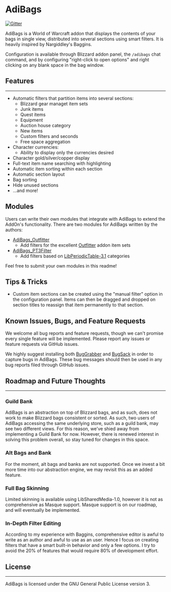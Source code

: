 # AdiBags 

[![Gitter](https://badges.gitter.im/AdiAddons/AdiBags.svg)](https://gitter.im/AdiAddons/AdiBags?utm_source=badge&utm_medium=badge&utm_campaign=pr-badge)

AdiBags is a World of Warcraft addon that displays the contents of your bags in single view, distributed into several sections using smart filters. It is heavily inspired by Nargiddley's Baggins.

Configuration is available through Blizzard addon panel, the `/adibags` chat command, and by configuring "right-click to open options" and right clicking on any blank space in the bag window.

## Features
---

* Automatic filters that partition items into several sections:
  * Blizzard gear managet item sets
  * Junk items
  * Quest items
  * Equipment
  * Auction house category
  * New items
  * Custom filters and seconds
  * Free space aggregation
* Character currencies:
  * Ability to display only the currencies desired
* Character gold/silver/copper display
* Full-text item name searching with highlighting
* Automatic item sorting within each section
* Automatic section layout
* Bag sorting
* Hide unused sections
* ...and more!

## Modules

Users can write their own modules that integrate with AdiBags to extend the AddOn's functionality. There are two modules for AdiBags written by the authors:
* [AdiBags_Outfitter](https://www.curseforge.com/wow/addons/adibags_outfitter)
  * Add filters for the excellent [Outfitter](https://www.curseforge.com/wow/addons/outfitter) addon item sets
* [AdiBags_PT3Filter](https://www.curseforge.com/wow/addons/adibags-pt3filter)
  * Add filters based on [LibPeriodicTable-3.1](https://www.curseforge.com/wow/addons/libperiodictable-3-1) categories

 Feel free to submit your own modules in this readme!

## Tips & Tricks

* Custom item sections can be created using the "manual filter" option in the configuration panel. Items can then be dragged and dropped on section titles to reassign that item permanently to that section.


## Known Issues, Bugs, and Feature Requests

We welcome all bug reports and feature requests, though we can't promise every single feature will be implemented. Please report any issues or feature requests via GitHub issues.

We highly suggest installing both [BugGrabber](https://www.curseforge.com/wow/addons/bug-grabber) and [BugSack](https://www.curseforge.com/wow/addons/bugsack) in order to capture bugs in AdiBags. These bug messages should then be used in any bug reports filed through GitHub issues.

## Roadmap and Future Thoughts
---
### Guild Bank
AdiBags is an abstraction on top of Blizzard bags, and as such, does not work to make Blizzard bags consistent or sorted. As such, two users of AdiBags accessing the same underlying store, such as a guild bank, may see two different views. For this reason, we've shied away from implementing a Guild Bank for now. However, there is renewed interest in solving this problem overall, so stay tuned for changes in this space.

### Alt Bags and Bank
For the moment, alt bags and banks are not supported. Once we invest a bit more time into our abstraction engine, we may revisit this as an added feature.

### Full Bag Skinning

Limited skinning is available using LibSharedMedia-1.0, however it is not as comprehensive as Masque support. Masque support is on our roadmap, and will eventually be implemented.

### In-Depth Filter Editing

According to my experience with Baggins, comprehensive editor is awful to write as an author and awful to use as an user. Hence I focus on creating filters that have a smart built-in behavior and only a few options. I try to avoid the 20% of features that would require 80% of development effort.

## License
---
AdiBags is licensed under the GNU General Public License version 3.
